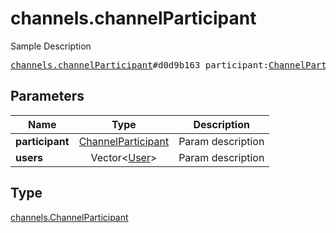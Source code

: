 # channels.channelParticipant

Sample Description

<pre>
<a href="../constructor/channels.channelParticipant.md">channels.channelParticipant</a>#d0d9b163 participant:<a href="../type/ChannelParticipant.md">ChannelParticipant</a> users:Vector&lt;<a href="../type/User.md">User</a>&gt; = <a href="../type/channels.ChannelParticipant.md">channels.ChannelParticipant</a>;
</pre>
## Parameters

| Name | Type | Description |
|------|:----:|-------------|
| **participant** | <a href="../type/ChannelParticipant.md">ChannelParticipant</a> | Param description |
| **users** | Vector&lt;<a href="../type/User.md">User</a>&gt; | Param description |

## Type

<a href="../type/channels.ChannelParticipant.md">channels.ChannelParticipant</a>
